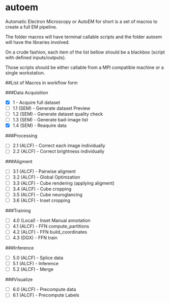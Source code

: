 # autoem

Automatic Electron Microscopy or AutoEM for short is a set of macros to create a full EM pipeline.

The folder macros will have terminal callable scripts and the folder autoem will have the libraries involved.

On a crude fashion, each item of the list bellow should be a blackbox (script with defined inputs/outputs).

Those scripts should be either callable from a MPI compatible machine or a single workstation.

##List of Macros in workflow form

###Data Acquisition
- [x] 1 - Acquire full dataset
- [ ] 1.1 (SEM) - Generate dataset Preview
- [ ] 1.2 (SEM) - Generate dataset quality check
- [ ] 1.3 (SEM) - Generate bad-image list
- [x] 1.4 (SEM) - Reaquire data

###Processing
- [ ] 2.1 (ALCF) - Correct each image individually
- [ ] 2.2 (ALCF) - Correct brightness individually

###Aligment
- [ ] 3.1 (ALCF) - Pairwise aligment
- [ ] 3.2 (ALCF) - Global Optimzation
- [ ] 3.3 (ALCF) - Cube rendering (applying aligment)
- [ ] 3.4 (ALCF) - Cube cropping
- [ ] 3.5 (ALCF) - Cube neuroglancing
- [ ] 3.6 (ALCF) - Inset cropping

###Training
- [ ] 4.0 (Local) - Inset Manual annotation
- [ ] 4.1 (ALCF) - FFN compute_partitions
- [ ] 4.2 (ALCF) - FFN build_coordinates
- [ ] 4.3 (DGX) - FFN train

###Inference
- [ ] 5.0 (ALCF) - Splice data
- [ ] 5.1 (ALCF) - Inference
- [ ] 5.2 (ALCF) - Merge

###Visualize
- [ ] 6.0 (ALCF) - Precompute data
- [ ] 6.1 (ALCF) - Precompute Labels
